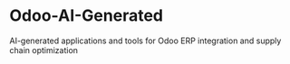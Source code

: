 # Odoo-AI-Generated
AI-generated applications and tools for Odoo ERP integration and supply chain optimization
